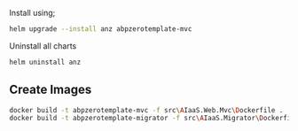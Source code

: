 Install using;

```bash
helm upgrade --install anz abpzerotemplate-mvc
```

Uninstall all charts

```bash
helm uninstall anz
```

## Create Images

```bash
docker build -t abpzerotemplate-mvc -f src\AIaaS.Web.Mvc\Dockerfile .
docker build -t abpzerotemplate-migrator -f src\AIaaS.Migrator\Dockerfile .
```
